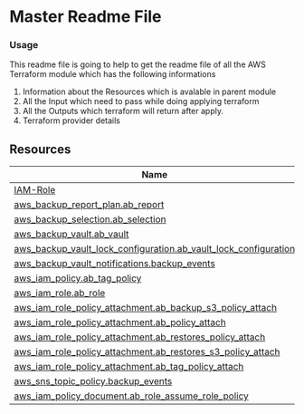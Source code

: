 # Master Readme File

### Usage
This readme file is going to help to get the readme file of all the AWS Terraform module which has the following informations
   1.  Information about the Resources which is avalable in parent module
   2.  All the Input which need to pass while doing applying terraform
   3.  All the Outputs which terraform will return after apply.
   4.  Terraform provider details

## Resources

| Name |
|------|
| [IAM-Role]([https://registry.terraform.io/providers/hashicorp/aws/latest/docs/resources/backup_plan](https://github.com/MangoAppsInc/mango-terraform/blob/feature_main/aws/modules/IAM-Role/README.md)) |
| [aws_backup_report_plan.ab_report](https://registry.terraform.io/providers/hashicorp/aws/latest/docs/resources/backup_report_plan) |
| [aws_backup_selection.ab_selection](https://registry.terraform.io/providers/hashicorp/aws/latest/docs/resources/backup_selection) |
| [aws_backup_vault.ab_vault](https://registry.terraform.io/providers/hashicorp/aws/latest/docs/resources/backup_vault) |
| [aws_backup_vault_lock_configuration.ab_vault_lock_configuration](https://registry.terraform.io/providers/hashicorp/aws/latest/docs/resources/backup_vault_lock_configuration) |
| [aws_backup_vault_notifications.backup_events](https://registry.terraform.io/providers/hashicorp/aws/latest/docs/resources/backup_vault_notifications) |
| [aws_iam_policy.ab_tag_policy](https://registry.terraform.io/providers/hashicorp/aws/latest/docs/resources/iam_policy) |
| [aws_iam_role.ab_role](https://registry.terraform.io/providers/hashicorp/aws/latest/docs/resources/iam_role) |
| [aws_iam_role_policy_attachment.ab_backup_s3_policy_attach](https://registry.terraform.io/providers/hashicorp/aws/latest/docs/resources/iam_role_policy_attachment) |
| [aws_iam_role_policy_attachment.ab_policy_attach](https://registry.terraform.io/providers/hashicorp/aws/latest/docs/resources/iam_role_policy_attachment) |
| [aws_iam_role_policy_attachment.ab_restores_policy_attach](https://registry.terraform.io/providers/hashicorp/aws/latest/docs/resources/iam_role_policy_attachment) |
| [aws_iam_role_policy_attachment.ab_restores_s3_policy_attach](https://registry.terraform.io/providers/hashicorp/aws/latest/docs/resources/iam_role_policy_attachment) |
| [aws_iam_role_policy_attachment.ab_tag_policy_attach](https://registry.terraform.io/providers/hashicorp/aws/latest/docs/resources/iam_role_policy_attachment) |
| [aws_sns_topic_policy.backup_events](https://registry.terraform.io/providers/hashicorp/aws/latest/docs/resources/sns_topic_policy) |
| [aws_iam_policy_document.ab_role_assume_role_policy](https://registry.terraform.io/providers/hashicorp/aws/latest/docs/data-sources/iam_policy_document) | 
